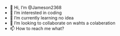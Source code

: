 - 👋 Hi, I’m @Jameson2368
- 👀 I’m interested in coding
- 🌱 I’m currently learning no idea
- 💞️ I’m looking to collaborate on wahts a colaberation
- 📫 How to reach me what?

<!---
Jameson2368/Jameson2368 is a ✨ special ✨ repository because its `README.md` (this file) appears on your GitHub profile.
You can click the Preview link to take a look at your changes.
--->
